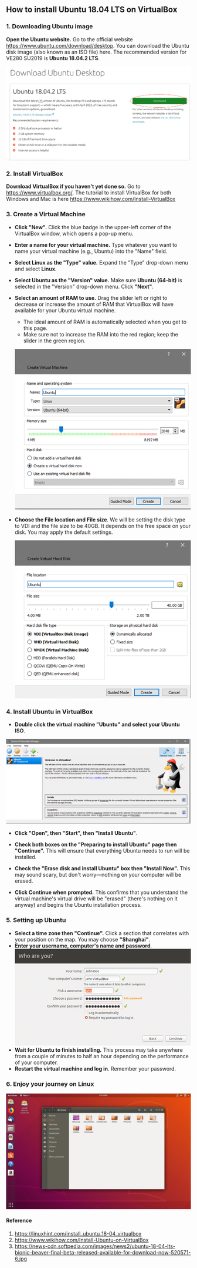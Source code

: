 ## How to install Ubuntu 18.04 LTS on VirtualBox

### 1. Downloading Ubuntu image

**Open the Ubuntu website.** Go to the official website <https://www.ubuntu.com/download/desktop>. You can download the Ubuntu disk image (also known as an ISO file) here. The recommended version for VE280 SU2019 is **Ubuntu 18.04.2 LTS**.

![ubuntu.png](images/cca039be3668470bbab84a3b8a1d1b6007650906cc5606b6e2663a7261ad9f8c.png)

### 2. Install VirtualBox

**Download VirtualBox if you haven't yet done so.** Go to https://www.virtualbox.org/. The tutorial to install VirtualBox for both Windows and Mac is here <https://www.wikihow.com/Install-VirtualBox>



### 3. Create a Virtual Machine

- **Click "New".** Click the blue badge in the upper-left corner of the VirtualBox window, which opens a pop-up menu. 

- **Enter a name for your virtual machine.** Type whatever you want to name your virtual machine (e.g., Ubuntu) into the "Name" field.

- **Select Linux as the "Type" value.** Expand the "Type" drop-down menu and select **Linux**.

- **Select Ubuntu as the "Version" value.** Make sure **Ubuntu (64-bit)** is selected in the "Version" drop-down menu. Click **"Next"**.

- **Select an amount of RAM to use.** Drag the slider left or right to decrease or increase the amount of RAM that VirtualBox will have available for your Ubuntu virtual machine.

  - The ideal amount of RAM is automatically selected when you get to this page.
  - Make sure not to increase the RAM into the red region; keep the slider in the green region.

  ![img](images/762fe374bf3f53529eca374ea0ef957a311ad10b37ac65198c604bdfdce49719.png)



- **Choose the File location and File size**. We will be setting the disk type to VDI and the file size to be 40GB. It depends on the free space on your disk. You may apply the default settings.

  ![img](images/1d3a51165bf99fc160a0e13951804c69b7ea8b4ac69cbf8f830f4d3b14934529.png)



### 4. Install Ubuntu in VirtualBox

- **Double click the virtual machine "Ubuntu" and select your Ubuntu ISO**.

![img](images/5748390801f48567a0282498f0472c7ce17dcb1e2e89185da7d79a4790c0d0c6.png)

- **Click "Open", then "Start", then "Install Ubuntu"**.

- **Check both boxes on the "Preparing to install Ubuntu" page then "Continue".** This will ensure that everything Ubuntu needs to run will be installed.
- **Check the "Erase disk and install Ubuntu" box then "Install Now".** This may sound scary, but don't worry—nothing on your computer will be erased.
- **Click Continue when prompted.** This confirms that you understand the virtual machine's virtual drive will be "erased" (there's nothing on it anyway) and begins the Ubuntu installation process.



### 5. Setting up Ubuntu

- **Select a time zone then "Continue".** Click a section that correlates with your position on the map. You may choose **"Shanghai"**. 
- **Enter your username, computer's name and password**.![img](images/ee65ee3813430c3038eeb6761e3f5fb9408eab3527ed3eeb20a58931d0f36d1b.png)
- **Wait for Ubuntu to finish installing.** This process may take anywhere from a couple of minutes to half an hour depending on the performance of your computer.
- **Restart the virtual machine and log in**. Remember your password.



### 6. Enjoy your journey on Linux

![img](images/30210583be3453983e46fb1e868f4da143b6e3711ec6f91279b5d663158aafaa.jpg)





#### Reference

1. <https://linuxhint.com/install_ubuntu_18-04_virtualbox>
2. <https://www.wikihow.com/Install-Ubuntu-on-VirtualBox>
3. <https://news-cdn.softpedia.com/images/news2/ubuntu-18-04-lts-bionic-beaver-final-beta-released-available-for-download-now-520571-6.jpg>